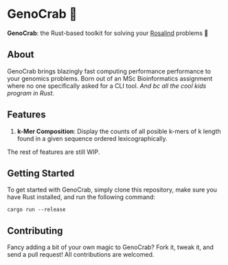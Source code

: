 # GenoCrab 🦀

**GenoCrab**: the Rust-based toolkit for solving your
[Rosalind](<https://rosalind.info/problems/list-view/>) problems 🧬

## About

GenoCrab brings blazingly fast computing performance performance to your 
genomics problems. Born out of an MSc Bioinformatics assignment where no one specifically asked for a CLI tool. *And bc all the cool kids program in Rust*.

## Features

1. **k-Mer Composition**: Display the counts of all posible k-mers of k length
   found in a given sequence ordered lexicographically.

The rest of features are still WIP.


## Getting Started

To get started with GenoCrab, simply clone this repository, make sure you have Rust installed, and run the following command:

```shell
cargo run --release
```

## Contributing

Fancy adding a bit of your own magic to GenoCrab? Fork it, tweak it, and send a pull request! All contributions are welcomed.
